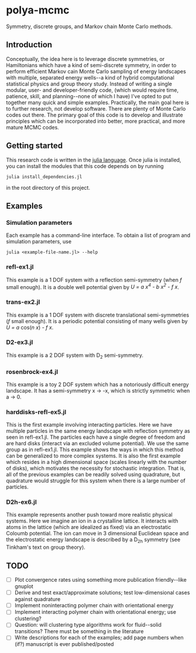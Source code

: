 # polya-mcmc
Symmetry, discrete groups, and Markov chain Monte Carlo methods.

## Introduction
Conceptually, the idea here is to leverage discrete symmetries, 
or Hamiltonians which have a kind of semi-discrete symmetry, in order to perform 
efficient Markov cain Monte Carlo sampling of energy landscapes with multiple,
separated energy wells--a kind of hybrid computational statistical physics and 
group theory study.
Instead of writing a single modular, user- and developer-friendly code, 
(which would require time, patience, skill, and planning--none of which I have)
I've opted to put together many quick and simple examples.
Practically, the main goal here is to further research, not develop software. 
There are plenty of Monte Carlo codes out there. The primary goal of this code is to 
develop and illustrate principles which can be incorporated into better, 
more practical, and more mature MCMC codes.

## Getting started
This research code is written in the [julia language](https://julialang.org).
Once julia is installed, you can install the modules that this code depends on by
running

    julia install_dependencies.jl

in the root directory of this project.

## Examples
### Simulation parameters
Each example has a command-line interface.
To obtain a list of program and simulation parameters, use

    julia <example-file-name.jl> --help

### refl-ex1.jl
This example is a 1 DOF system with a reflection semi-symmetry (when _f_ small enough).
It is a double well potential given by _U = a x<sup>4</sup> - b x<sup>2</sup> - f x_.

### trans-ex2.jl
This example is a 1 DOF system with discrete translational semi-symmetries (_f_ small enough).
It is a periodic potential consisting of many wells given by _U = a_ cos(_n x_) _- f x_.

### D2-ex3.jl
This example is a 2 DOF system with D<sub>2</sub> semi-symmetry.

### rosenbrock-ex4.jl
This example is a toy 2 DOF system which has a notoriously difficult energy landscape.
It has a semi-symmetry x &#8594; -x, which is strictly symmetric when a &#8594; 0.

### harddisks-refl-ex5.jl
This is the first example involving interacting particles.
Here we have multiple particles in the same energy landscape with reflection symmetry as seen in refl-ex1.jl.
The particles each have a single degree of freedom and are hard disks (interact via an excluded volume potential).
We use the same group as in refl-ex1.jl.
This example shows the ways in which this method can be generalized to more complex systems.
It is also the first example which resides in a high dimensional space (scales linearly with the number of disks), which motivates the necessity for stochastic integration.
That is, all of the previous examples can be readily solved using quadrature, but quadrature would struggle for this system when there is a large number of particles.

### D2h-ex6.jl
This example represents another push toward more realistic physical systems.
Here we imagine an ion in a crystalline lattice.
It interacts with atoms in the lattice (which are idealized as fixed) via an electrostatic Coloumb potential.
The ion can move in 3 dimensional Euclidean space and the electrostatic energy landscape is described by a D<sub>2h</sub> symmetry (see Tinkham's text on group theory).

## TODO
- [ ] Plot convergence rates using something more publication friendly--like gnuplot
- [ ] Derive and test exact/approximate solutions; test low-dimensional cases against quadrature
- [ ] Implement noninteracting polymer chain with orientational energy
- [ ] Implement interacting polymer chain with orientational energy; use clustering?
- [ ] Question: will clustering type algorithms work for fluid--solid transitions? There must be something in the literature
- [ ] Write descriptions for each of the examples; add page numbers when (if?) manuscript is ever published/posted
